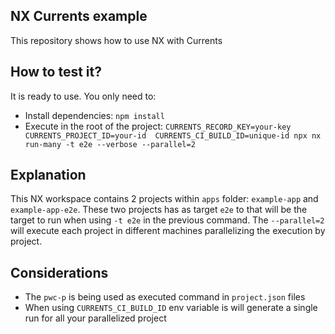 ## NX Currents example
This repository shows how to use NX with Currents

## How to test it?
It is ready to use. You only need to:
- Install dependencies: `npm install`
- Execute in the root of the project: `CURRENTS_RECORD_KEY=your-key CURRENTS_PROJECT_ID=your-id  CURRENTS_CI_BUILD_ID=unique-id npx nx run-many -t e2e --verbose --parallel=2`

## Explanation
This NX workspace contains 2 projects within `apps` folder: `example-app` and `example-app-e2e`.
These two projects has as target `e2e` to that will be the target to run when using `-t e2e` in the previous command.
The `--parallel=2` will execute each project in different machines parallelizing the execution by project.

## Considerations
- The `pwc-p` is being used as executed command in `project.json` files
- When using `CURRENTS_CI_BUILD_ID` env variable is will generate a single run for all your parallelized project